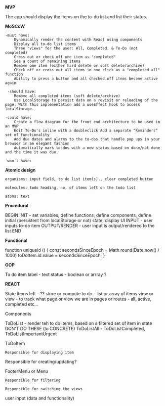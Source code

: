 **MVP**

The app should display the items on the to-do list and list their status.

**MoSCoW**

    -must have:
        Dynamically render the content with React using components
        Display all to-do list items
        Three "views" for the user: All, Completed, & To-Do (not completed)
        Cross out or check off one item as "completed"
        See a count of remaining items
        Remove one item (either hard delete or soft delete/archive)
        Check off or cross out all items in one click as a "completed all" function
        Ability to press a button and all checked off items become active again

     -should have:
        Remove all completed items (soft delete/archive)
        Use LocalStorage to persist data on a revisit or reloading of the page. With this implementation add a useEffect hook to access localStorage.

    -could have:
        Create a flow diagram for the front end architecture to be used in an MVP
        Edit To-Do's inline with a doubleclick Add a separate “Reminders” set of functionality
        Add due dates and alarms to the to-dos that handle pop ups in your browser in an elegant fashion
        Automatically mark to-dos with a new status based on done/not done and the time it was due.

    -won't have:

**Atomic design**

    organisms: input field, to do list item(s)., clear completed button

    molecules: todo heading, no. of items left on the todo list

    atoms: text

**Procedural**

BEGIN 
INIT - set variables, define functions, define components, define initial (persistent from localStorage or not) state, display UI
INPUT - user inputs to-do item
OUTPUT/RENDER - user input is output/rendered to the list
END

**Functional**

function uniqueId () {
const secondsSinceEpoch = Math.round(Date.now() / 1000)
toDoItem.id.value = secondsSinceEpoch;
}

**OOP**

To do item 
    label - text
    status - boolean or arrray ?

**REACT**

State
    items left - ?? store or compute
    to do - list or array of items
    view or view - to track what page or view we are in
    pages or routes - all, active, completed etc... 


Components

ToDoList - render teh to do items, based on a filtered set of item in state
DON'T DO THESE (to CONCRETE) ToDoListAll - ToDoListCompleted, ToDoListImportantUrgent

ToDoItem

    Responsible for displaying item

Responsible for creating/updating?

FooterMenu or Menu

    Responsible for filtering

    Responsible for switching the views

user input (data and functionality)